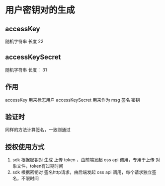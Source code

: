 # 用户密钥对的生成

## accessKey

随机字符串 长度 22

## accessKeySecret

随机字符串 长度： 31

## 作用

accessKey 用来标志用户 accessKeySecret 用来作为 msg 签名 密钥

## 验证时

同样的方法计算签名，一致则通过

## 授权使用方式

1. sdk 根据密钥对 生成 上传 token ，由前端发起 oss api 调用，专用于上传 对象文件，token有过期时间
2. sdk 根据密钥对 签名http请求，由后端发起 oss api 调用，每个请求独立签名，不限时间

